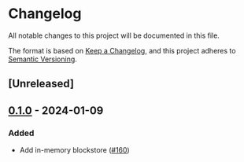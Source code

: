 # Changelog
All notable changes to this project will be documented in this file.

The format is based on [Keep a Changelog](https://keepachangelog.com/en/1.0.0/),
and this project adheres to [Semantic Versioning](https://semver.org/spec/v2.0.0.html).

## [Unreleased]

## [0.1.0](https://github.com/eigerco/lumina/releases/tag/blockstore-v0.1.0) - 2024-01-09

### Added
- Add in-memory blockstore ([#160](https://github.com/eigerco/lumina/pull/160))
